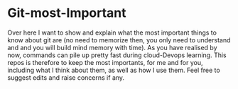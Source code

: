 # Git-most-Important
Over here I want to show and explain what the most important things to know about git are (no need to memorize then, you only need to understand and and you will build mind memory with time).
As you have realised by now, commands can pile up pretty fast during cloud-Devops learning. This repos is therefore to keep the most importants, for me and for you, including what I think about them, as well as how I use them.
Feel free to suggest edits and raise concerns if any.
